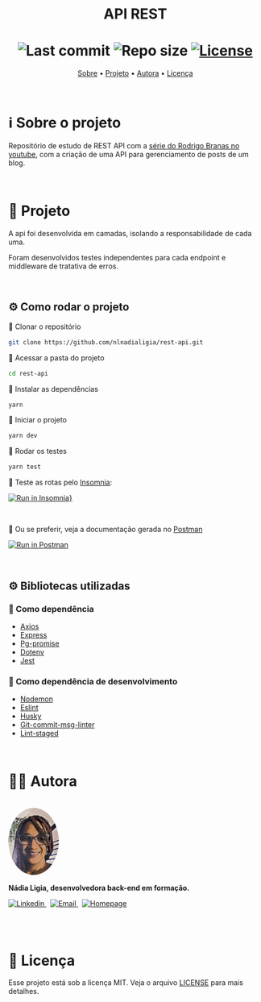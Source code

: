 <h1 align="center">API REST</h1>


<h1 align="center">
  <img alt="Last commit" src="https://img.shields.io/github/last-commit/nlnadialigia/rest-api?color=91091e" />

  <img alt="Repo size" src="https://img.shields.io/github/repo-size/nlnadialigia/rest-api?color=91091e"/>
   
  <a href="./license.md">
  <img alt="License" src="https://img.shields.io/badge/License-MIT-informational?color=91091e"/>
  </a>
</h1>


<p align="center">
  <a href="#-information_source-sobre-o-projeto">Sobre</a> •
  <a href="#-open_file_folder-projeto">Projeto</a> • 
  <a href="#-woman_office_worker-autora">Autora</a> • 
  <a href="#-pencil-licença">Licença</a>
</p>
<br>

# ℹ️ Sobre o projeto 

Repositório de estudo de REST API com a [série do Rodrigo Branas no youtube](https://youtube.com/playlist?list=PLQCmSnNFVYnQ28Gd7SmWiM-dChqaWiy8i), com a criação de uma API para gerenciamento de posts de um blog.

<br>

# 📂 Projeto

A api foi desenvolvida em camadas, isolando a responsabilidade de cada uma.

Foram desenvolvidos testes independentes para cada endpoint e middleware de tratativa de erros.

<br>

## ⚙️ Como rodar o projeto

📌 Clonar o repositório
```bash
git clone https://github.com/nlnadialigia/rest-api.git
```

📌 Acessar a pasta do projeto
```bash
cd rest-api
```

📌 Instalar as dependências
```bash
yarn
```

📌 Iniciar o projeto
```bash
yarn dev
```

📌 Rodar os testes
```bash
yarn test
```

📌 Teste as rotas pelo [Insomnia](https://insomnia.rest/):

[![Run in Insomnia}](https://insomnia.rest/images/run.svg)](https://insomnia.rest/run/?label=&uri=https%3A%2F%2Fraw.githubusercontent.com%2Fnlnadialigia%2Frest-api%2Fmain%2Finsomnia.json)

<br>

📌 Ou se preferir, veja a documentação gerada no [Postman](https://www.postman.com/)

[![Run in Postman](https://run.pstmn.io/button.svg)](https://documenter.getpostman.com/view/14773197/Tz5qaHEV)


<br>

## ⚙️ Bibliotecas utilizadas

### 📌 Como dependência

- [Axios](https://www.npmjs.com/package/axios)
- [Express](https://expressjs.com/pt-br/)
- [Pg-promise](https://www.npmjs.com/package/pg-promise) 
- [Dotenv](https://www.npmjs.com/package/dotenv)
- [Jest](https://jestjs.io) 

### 📌 Como dependência de desenvolvimento

- [Nodemon](https://nodemon.io)
- [Eslint](https://eslint.org)
- [Husky](https://github.com/typicode/husky)
- [Git-commit-msg-linter](https://www.npmjs.com/package/git-commit-msg-linter)
- [Lint-staged](https://github.com/okonet/lint-staged)


<br>

# 👩‍💼 Autora
<br>

<img style="border-radius: 50%" src="./assets/picture.jpg" width="100px;" alt="Picture"/> 
<p><b>Nádia Ligia, desenvolvedora back-end em formação.</b></p>

<a href="https://www.linkedin.com/in/nlnadialigia/">
  <img alt="Linkedin" src="https://img.shields.io/badge/-Linkedin -91091e?style=flat&logo=Linkedin&logoColor=white&link=https://www.linkedin.com/in/nlnadialigia/" />
</a>&nbsp;
<a href="mailto:nlnadialigia@gmail.com">
  <img alt="Email" src="https://img.shields.io/badge/-Email-91091e?style=flat&logo=Gmail&logoColor=white&link=mailto:nlnadialigia@gmail.com" />
</a>&nbsp;
<a href="https://www.nlnadialigia.com">
  <img alt="Homepage" src="https://img.shields.io/badge/-Homepage-91091e" />
</a>

<br><br>

# 📝 Licença

Esse projeto está sob a licença MIT. Veja o arquivo [LICENSE](LICENSE) para mais detalhes.

